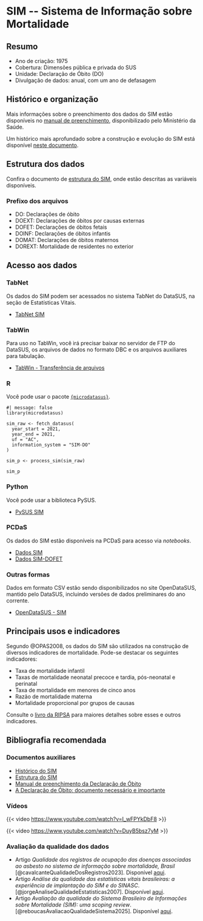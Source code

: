 # SIM -- Sistema de Informação sobre Mortalidade

## Resumo

-  Ano de criação: 1975
-  Cobertura: Dimensões pública e privada do SUS
-  Unidade: Declaração de Óbito (DO)
-  Divulgação de dados: anual, com um ano de defasagem

## Histórico e organização


Mais informações sobre o preenchimento dos dados do SIM estão disponíveis no [manual de preenchimento](assets/sim/declaracao-obito-manual-instrucoes-preenchimento.pdf), disponibilizado pelo Ministério da Saúde.

Um histórico mais aprofundado sobre a construção e evolução do SIM está disponível [neste documento](assets/sim/INTRO.pdf).

## Estrutura dos dados

Confira o documento de [estrutura do SIM](assets/sim/Estrutura_SIM_para_CD.pdf), onde estão descritas as variáveis disponíveis.

### Prefixo dos arquivos
-  DO: Declarações de óbito
-  DOEXT: Declarações de óbitos por causas externas
-  DOFET: Declarações de óbitos fetais
-  DOINF: Declarações de óbitos infantis
-  DOMAT: Declarações de óbitos maternos
-  DOREXT: Mortalidade de residentes no exterior

## Acesso aos dados

### TabNet

Os dados do SIM podem ser acessados no sistema TabNet do DataSUS, na seção de Estatísticas Vitais.

-  [TabNet SIM](https://datasus.saude.gov.br/mortalidade-desde-1996-pela-cid-10)

### TabWin

Para uso no TabWin, você irá precisar baixar no servidor de FTP do DataSUS, os arquivos de dados no formato DBC e os arquivos auxiliares para tabulação.

-  [TabWin - Transferência de arquivos](https://datasus.saude.gov.br/transferencia-de-arquivos/)

### R

Você pode usar o pacote [`{microdatasus}`](https://rfsaldanha.github.io/microdatasus/index.html).

```{r}
#| message: false
library(microdatasus)

sim_raw <- fetch_datasus(
  year_start = 2021,
  year_end = 2021,
  uf = "AC",
  information_system = "SIM-DO"
)

sim_p <- process_sim(sim_raw)

sim_p
```

### Python

Você pode usar a biblioteca PySUS.

-  [PySUS SIM](https://pysus.readthedocs.io/en/latest/databases/SIM.html)

### PCDaS

Os dados do SIM estão disponíveis na PCDaS para acesso via *notebooks*.

-  [Dados SIM](https://pcdas.icict.fiocruz.br/conjunto-de-dados/sistema-de-informacoes-de-mortalidade-sim/)
-  [Dados SIM-DOFET](https://pcdas.icict.fiocruz.br/conjunto-de-dados/sistema-de-informacao-sobre-mortalidade-declaracao-de-obitos-fetais-sim-dofet/)

### Outras formas

Dados em formato CSV estão sendo disponibilizados no site OpenDataSUS, mantido pelo DataSUS, incluindo versões de dados preliminares do ano corrente.

-  [OpenDataSUS - SIM](https://opendatasus.saude.gov.br/dataset/sim)

## Principais usos e indicadores

Segundo @OPAS2008, os dados do SIM são utilizados na construção de diversos indicadores de mortalidade. Pode-se destacar os seguintes indicadores:

-  Taxa de mortalidade infantil
-  Taxas de mortalidade neonatal precoce e tardia, pós-neonatal e perinatal
-  Taxa de mortalidade em menores de cinco anos
-  Razão de mortalidade materna
-  Mortalidade proporcional por grupos de causas

Consulte o [livro da RIPSA](http://tabnet.datasus.gov.br/tabdata/livroidb/2ed/indicadores.pdf) para maiores detalhes sobre esses e outros indicadores.

## Bibliografia recomendada

### Documentos auxiliares

-  [Histórico do SIM](assets/sim/INTRO.pdf)
-  [Estrutura do SIM](assets/sim/Estrutura_SIM_para_CD.pdf)
-  [Manual de preenchimento da Declaração de Óbito](assets/sim/declaracao-obito-manual-instrucoes-preenchimento.pdf)
-  [A Declaração de Óbito: documento necessário e importante](assets/sim/a-declaracao-de-obito-documento-necessario-e-importante.pdf)

### Vídeos

{{< video https://www.youtube.com/watch?v=I_wFPYkDbF8 >}}

{{< video https://www.youtube.com/watch?v=DuyB5bsz7yM >}}

### Avaliação da qualidade dos dados

-  Artigo *Qualidade dos registros de ocupação das doenças associadas ao asbesto no sistema de informação sobre mortalidade, Brasil* [@cavalcanteQualidadeDosRegistros2023]. Disponível [aqui](https://doi.org/10.1590/1414-462X202331040547).
-  Artigo *Análise da qualidade das estatísticas vitais brasileiras: a experiência de implantação do SIM e do SINASC*. [@jorgeAnaliseQualidadeEstatisticas2007]. Disponível [aqui](https://doi.org/10.1590/S1413-81232007000300014).
-  Artigo *Avaliação da qualidade do Sistema Brasileiro de Informações sobre Mortalidade (SIM): uma scoping review*. [@reboucasAvaliacaoQualidadeSistema2025]. Disponível [aqui](https://doi.org/10.1590/1413-81232025301.08462023).


